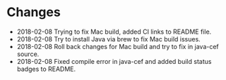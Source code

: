 # Changes

* 2018-02-08 Trying to fix Mac build, added CI links to README file.
* 2018-02-08 Try to install Java via brew to fix Mac build issues.
* 2018-02-08 Roll back changes for Mac build and try to fix in java-cef source.
* 2018-02-08 Fixed compile error in java-cef and added build status badges to README.
